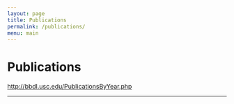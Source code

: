 ```yaml
---
layout: page
title: Publications
permalink: /publications/
menu: main
---
```


# Publications

http://bbdl.usc.edu/PublicationsByYear.php

-------------------------------------------  

